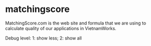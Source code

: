 # matchingscore
MatchingScore.com is the web site and formula that we are using to calculate quality of our applications in VietnamWorks.

Debug level: 1: show less; 2: show all